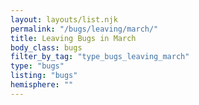 ```yaml
---
layout: layouts/list.njk
permalink: "/bugs/leaving/march/"
title: Leaving Bugs in March
body_class: bugs
filter_by_tag: "type_bugs_leaving_march"
type: "bugs"
listing: "bugs"
hemisphere: ""
---
```

